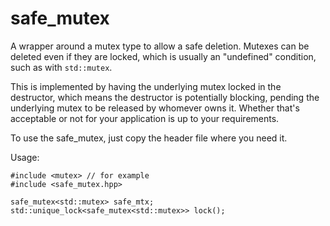 # safe_mutex

A wrapper around a mutex type to allow a safe deletion. Mutexes can be
deleted even if they are locked, which is usually an "undefined"
condition, such as with `std::mutex`.

This is implemented by having the underlying mutex locked in the
destructor, which means the destructor is potentially blocking, pending
the underlying mutex to be released by whomever owns it. Whether that's
acceptable or not for your application is up to your requirements.

To use the safe_mutex, just copy the header file where you need it.

Usage:

    #include <mutex> // for example
    #include <safe_mutex.hpp>

    safe_mutex<std::mutex> safe_mtx;
    std::unique_lock<safe_mutex<std::mutex>> lock();

